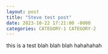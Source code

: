 ```yaml
---
layout: post
title: "Steve test post"
date: 2023-10-22 17:21:00 -0000
categories: CATEGORY-1 CATEGORY-2
---
```


this is a test
blah blah blah
hahahahah
